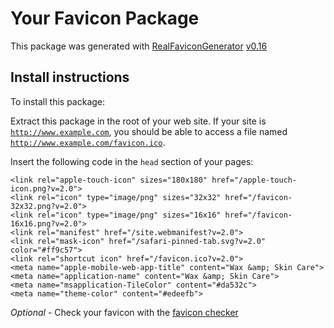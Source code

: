 # Your Favicon Package

This package was generated with [RealFaviconGenerator](https://realfavicongenerator.net/) [v0.16](https://realfavicongenerator.net/change_log#v0.16)

## Install instructions

To install this package:

Extract this package in the root of your web site. If your site is <code>http://www.example.com</code>, you should be able to access a file named <code>http://www.example.com/favicon.ico</code>.

Insert the following code in the `head` section of your pages:

    <link rel="apple-touch-icon" sizes="180x180" href="/apple-touch-icon.png?v=2.0">
    <link rel="icon" type="image/png" sizes="32x32" href="/favicon-32x32.png?v=2.0">
    <link rel="icon" type="image/png" sizes="16x16" href="/favicon-16x16.png?v=2.0">
    <link rel="manifest" href="/site.webmanifest?v=2.0">
    <link rel="mask-icon" href="/safari-pinned-tab.svg?v=2.0" color="#ff9c57">
    <link rel="shortcut icon" href="/favicon.ico?v=2.0">
    <meta name="apple-mobile-web-app-title" content="Wax &amp; Skin Care">
    <meta name="application-name" content="Wax &amp; Skin Care">
    <meta name="msapplication-TileColor" content="#da532c">
    <meta name="theme-color" content="#edeefb">

*Optional* - Check your favicon with the [favicon checker](https://realfavicongenerator.net/favicon_checker)
